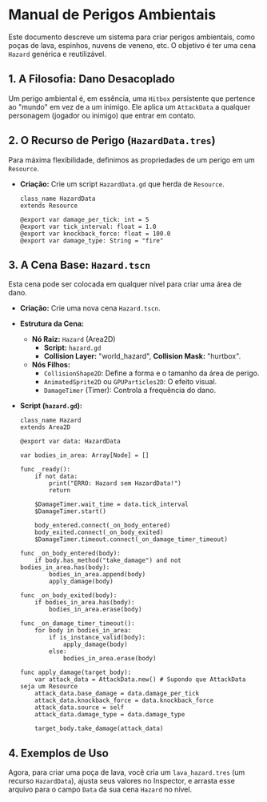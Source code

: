 # Manual de Perigos Ambientais

Este documento descreve um sistema para criar perigos ambientais, como poças de lava, espinhos, nuvens de veneno, etc. O objetivo é ter uma cena `Hazard` genérica e reutilizável.

## 1. A Filosofia: Dano Desacoplado

Um perigo ambiental é, em essência, uma `Hitbox` persistente que pertence ao "mundo" em vez de a um inimigo. Ele aplica um `AttackData` a qualquer personagem (jogador ou inimigo) que entrar em contato.

## 2. O Recurso de Perigo (`HazardData.tres`)

Para máxima flexibilidade, definimos as propriedades de um perigo em um `Resource`.

- **Criação:** Crie um script `HazardData.gd` que herda de `Resource`.
  ```gdscript
  class_name HazardData
  extends Resource

  @export var damage_per_tick: int = 5
  @export var tick_interval: float = 1.0
  @export var knockback_force: float = 100.0
  @export var damage_type: String = "fire"
  ```

## 3. A Cena Base: `Hazard.tscn`

Esta cena pode ser colocada em qualquer nível para criar uma área de dano.

- **Criação:** Crie uma nova cena `Hazard.tscn`.
- **Estrutura da Cena:**
  - **Nó Raiz:** `Hazard` (Area2D)
    - **Script:** `hazard.gd`
    - **Collision Layer:** "world_hazard", **Collision Mask:** "hurtbox".
  - **Nós Filhos:**
    - `CollisionShape2D`: Define a forma e o tamanho da área de perigo.
    - `AnimatedSprite2D` ou `GPUParticles2D`: O efeito visual.
    - `DamageTimer` (Timer): Controla a frequência do dano.

- **Script (`hazard.gd`):**
  ```gdscript
  class_name Hazard
  extends Area2D

  @export var data: HazardData

  var bodies_in_area: Array[Node] = []

  func _ready():
      if not data: 
          print("ERRO: Hazard sem HazardData!")
          return

      $DamageTimer.wait_time = data.tick_interval
      $DamageTimer.start()
      
      body_entered.connect(_on_body_entered)
      body_exited.connect(_on_body_exited)
      $DamageTimer.timeout.connect(_on_damage_timer_timeout)

  func _on_body_entered(body):
      if body.has_method("take_damage") and not bodies_in_area.has(body):
          bodies_in_area.append(body)
          apply_damage(body)

  func _on_body_exited(body):
      if bodies_in_area.has(body):
          bodies_in_area.erase(body)

  func _on_damage_timer_timeout():
      for body in bodies_in_area:
          if is_instance_valid(body):
              apply_damage(body)
          else:
              bodies_in_area.erase(body)

  func apply_damage(target_body):
      var attack_data = AttackData.new() # Supondo que AttackData seja um Resource
      attack_data.base_damage = data.damage_per_tick
      attack_data.knockback_force = data.knockback_force
      attack_data.source = self
      attack_data.damage_type = data.damage_type
      
      target_body.take_damage(attack_data)
  ```

## 4. Exemplos de Uso

Agora, para criar uma poça de lava, você cria um `lava_hazard.tres` (um recurso `HazardData`), ajusta seus valores no Inspector, e arrasta esse arquivo para o campo `Data` da sua cena `Hazard` no nível.